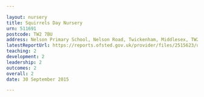 ```yaml
---

layout: nursery
title: Squirrels Day Nursery
urn: 511691
postcode: TW2 7BU
address: Nelson Primary School, Nelson Road, Twickenham, Middlesex, TW2 7BU
latestReportUrl: https://reports.ofsted.gov.uk/provider/files/2515623/urn/511691.pdf
teaching: 2
development: 2
leadership: 2
outcomes: 2
overall: 2
date: 30 September 2015

---
```

